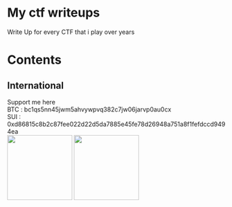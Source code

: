 # My ctf writeups
Write Up for every CTF that i play over years

# Contents
## International

Support me here </br>
BTC : bc1qs5nn45jwm5ahvywpvq382c7jw06jarvp0au0cx </br>
SUI : 0xd86815c8b2c87fee022d22d5da7885e45fe78d26948a751a8f1fefdccd9494ea </br>
<a href='https://google.com'><img height='150px' src='https://cryptologos.cc/logos/sui-sui-logo.png?v=040'></a>
<a href='https://google.com'><img height='150px' src='https://cryptologos.cc/logos/bitcoin-btc-logo.png?v=040'></a>
